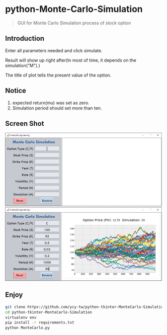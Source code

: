 # python-Monte-Carlo-Simulation
> GUI for Monte Carlo Simulation process of stock option

**Introduction**
---
Enter all parameters needed and click simulate.

Result will show up right after(In most of time, it depends on the simulation("M").)


The title of plot tells the present value of the option.


**Notice**
---
1. expected return(mu) was set as zero.
2. Simulation period should set more than ten.

**Screen Shot**
---
![](./sc_1.png)
![](./sc_2.png)

**Enjoy**
---

```bash
git clone https://github.com/ycy-tw/python-tkinter-MonteCarlo-Simulation.git
cd python-tkinter-MonteCarlo-Simulation
virtualenv env
pip install -r requirements.txt
python MonteCarlo.py
```
